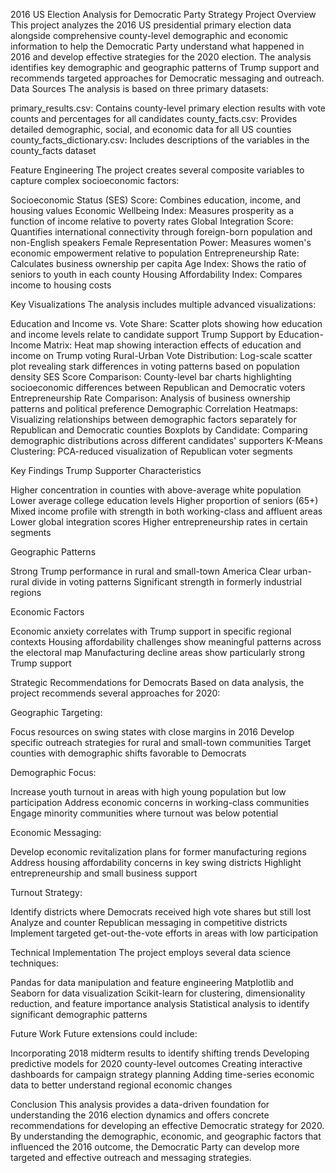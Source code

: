 2016 US Election Analysis for Democratic Party Strategy
Project Overview
This project analyzes the 2016 US presidential primary election data alongside comprehensive county-level demographic and economic information to help the Democratic Party understand what happened in 2016 and develop effective strategies for the 2020 election. The analysis identifies key demographic and geographic patterns of Trump support and recommends targeted approaches for Democratic messaging and outreach.
Data Sources
The analysis is based on three primary datasets:

primary_results.csv: Contains county-level primary election results with vote counts and percentages for all candidates
county_facts.csv: Provides detailed demographic, social, and economic data for all US counties
county_facts_dictionary.csv: Includes descriptions of the variables in the county_facts dataset

Feature Engineering
The project creates several composite variables to capture complex socioeconomic factors:

Socioeconomic Status (SES) Score: Combines education, income, and housing values
Economic Wellbeing Index: Measures prosperity as a function of income relative to poverty rates
Global Integration Score: Quantifies international connectivity through foreign-born population and non-English speakers
Female Representation Power: Measures women's economic empowerment relative to population
Entrepreneurship Rate: Calculates business ownership per capita
Age Index: Shows the ratio of seniors to youth in each county
Housing Affordability Index: Compares income to housing costs

Key Visualizations
The analysis includes multiple advanced visualizations:

Education and Income vs. Vote Share: Scatter plots showing how education and income levels relate to candidate support
Trump Support by Education-Income Matrix: Heat map showing interaction effects of education and income on Trump voting
Rural-Urban Vote Distribution: Log-scale scatter plot revealing stark differences in voting patterns based on population density
SES Score Comparison: County-level bar charts highlighting socioeconomic differences between Republican and Democratic voters
Entrepreneurship Rate Comparison: Analysis of business ownership patterns and political preference
Demographic Correlation Heatmaps: Visualizing relationships between demographic factors separately for Republican and Democratic counties
Boxplots by Candidate: Comparing demographic distributions across different candidates' supporters
K-Means Clustering: PCA-reduced visualization of Republican voter segments

Key Findings
Trump Supporter Characteristics

Higher concentration in counties with above-average white population
Lower average college education levels
Higher proportion of seniors (65+)
Mixed income profile with strength in both working-class and affluent areas
Lower global integration scores
Higher entrepreneurship rates in certain segments

Geographic Patterns

Strong Trump performance in rural and small-town America
Clear urban-rural divide in voting patterns
Significant strength in formerly industrial regions

Economic Factors

Economic anxiety correlates with Trump support in specific regional contexts
Housing affordability challenges show meaningful patterns across the electoral map
Manufacturing decline areas show particularly strong Trump support

Strategic Recommendations for Democrats
Based on data analysis, the project recommends several approaches for 2020:

Geographic Targeting:

Focus resources on swing states with close margins in 2016
Develop specific outreach strategies for rural and small-town communities
Target counties with demographic shifts favorable to Democrats


Demographic Focus:

Increase youth turnout in areas with high young population but low participation
Address economic concerns in working-class communities
Engage minority communities where turnout was below potential


Economic Messaging:

Develop economic revitalization plans for former manufacturing regions
Address housing affordability concerns in key swing districts
Highlight entrepreneurship and small business support


Turnout Strategy:

Identify districts where Democrats received high vote shares but still lost
Analyze and counter Republican messaging in competitive districts
Implement targeted get-out-the-vote efforts in areas with low participation



Technical Implementation
The project employs several data science techniques:

Pandas for data manipulation and feature engineering
Matplotlib and Seaborn for data visualization
Scikit-learn for clustering, dimensionality reduction, and feature importance analysis
Statistical analysis to identify significant demographic patterns

Future Work
Future extensions could include:

Incorporating 2018 midterm results to identify shifting trends
Developing predictive models for 2020 county-level outcomes
Creating interactive dashboards for campaign strategy planning
Adding time-series economic data to better understand regional economic changes

Conclusion
This analysis provides a data-driven foundation for understanding the 2016 election dynamics and offers concrete recommendations for developing an effective Democratic strategy for 2020. By understanding the demographic, economic, and geographic factors that influenced the 2016 outcome, the Democratic Party can develop more targeted and effective outreach and messaging strategies.